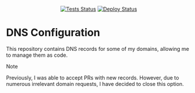 <div align="center">

[![Tests Status][badge-tests]][actions]
[![Deploy Status][badge-deploy]][deploy]

</div>

[badge-tests]:https://img.shields.io/github/actions/workflow/status/tarampampam/domains/tests.yml?branch=master&label=tests&logo=github
[badge-deploy]:https://img.shields.io/github/actions/workflow/status/tarampampam/domains/deploy-records.yml?branch=master&label=deploy&logo=github
[actions]:https://github.com/tarampampam/domains/actions
[deploy]:https://github.com/tarampampam/domains/actions/workflows/deploy-records.yml

# DNS Configuration

This repository contains DNS records for some of my domains, allowing me to manage them as code.

> [!NOTE]
> Previously, I was able to accept PRs with new records. However, due to numerous irrelevant domain
> requests, I have decided to close this option.
